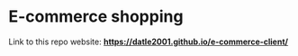 # E-commerce shopping

Link to this repo website: **https://datle2001.github.io/e-commerce-client/**
